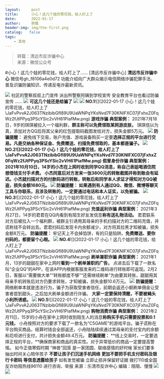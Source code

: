 ```yaml
---
layout:     post
title:      小心！这几个娃的零花钱，给人盯上了
date:       2022-01-17
author:     转载
header-img: img/the-first.png
catalog:   false
tags:
    - 其他
---
```


<blockquote><p>转载：清远市反诈骗中心<br>
来源：微信公众号</p></blockquote>

#小心！这几个娃的零花钱，给人盯上了......
[清远市反诈骗中心]
**清远市反诈骗中心**
微信号gh_f8106a4e0d72
功能介绍向广大群众揭示电信网络诈骗犯罪手法、普及识骗防骗知识、传递反电诈最新资讯。

![]({{site.baseurl}}/postimg/3CxTSiafadcic5zyXUfbXLUClzlpaoknCpV4bErPg2kuuS97hoJJbNCtFOVZ9X0j5W26HDaregC5kibiaLGl8CPr9A.gif)
社区的警察叔叔上门宣传
派出所警察阿姨到学校宣传
安全教育平台也看过防骗宣传
……
![]({{site.baseurl}}/postimg/JaFvPvvA2J31H6vVzuVIBicaKlld3DgltlXbpB4mjfibDz2ogpM4W9sS2PxxVQnicUBye1HvwXdiaw45um67JBWFrw.png)
**可这几个娃还是给骗了**
![]({{site.baseurl}}/postimg/8ARaMlthQ9T6WMBYFIcgPK1ubicngjelqqAb0VhOLjibT4cn8dL35xyXhghntEJF3BKjPs8wWaxIZg5WTXqvHjvg.jpeg)
![]({{site.baseurl}}/postimg/JaFvPvvA2J063TNzibibGfI89U9UaWNPqYNFAaPg179EHebXRXiaYk3NkLiaIrYK2EbxGWXDq0dic20licJnrHHwtibHA.png)
**NO.1**![](2022-01-17
小心！这几个娃的零花钱，给人盯上了\\JaFvPvvA2J063TNzibibGfI89U9UaWNPqYKsNvd7F30KNIFXC07jFxhxZ0FqWz2fJtPPyq3PScYSic2vVH61PiafMw.png)
**游戏诈骗**
**典型案例：**
2021年7月18日，9岁的琪琪被拉入一个福利群，**群主称可以免费领取某网游皮肤，**
琪琪信以为真，添加对方QQ后将其父亲的红包提取码截图发给对方，损失金额5万元。
![]({{site.baseurl}}/postimg/ou4BfJ4Jbm16PPaoiaMun4OicNYBUb3mtgdzic80zTf6ib7Zc0CWWicaYSjvicwmLEqibYed5KALnsPfPQx9krV4Se4Iw.jpeg)
**防骗提醒：**
避免线下交易，账户充值、游戏装备购买一定要**选择正规的平台进行交易。**凡是交纳各种保证金、免费赠送、扫描免费领取的，基本都是骗子。
![]({{site.baseurl}}/postimg/JaFvPvvA2J063TNzibibGfI89U9UaWNPqYNFAaPg179EHebXRXiaYk3NkLiaIrYK2EbxGWXDq0dic20licJnrHHwtibHA.png)
**NO.2**![](2022-01-17
小心！这几个娃的零花钱，给人盯上了\\JaFvPvvA2J063TNzibibGfI89U9UaWNPqYKsNvd7F30KNIFXC07jFxhxZ0FqWz2fJtPPyq3PScYSic2vVH61PiafMw.png)
**假冒身份诈骗**
**典型案例：**
2021年10月10日，14岁的小杰在上网时收到同学QQ消息，**称自己表姐喝酒住院想借钱支付手术费。**
小杰同意后对方发来一张3800元的转账截图并称到账会有延迟。小杰就扫描对方的付款码进行转账，转账后和同学本人求证才得知对方QQ被盗，损失金额1680元。
![]({{site.baseurl}}/postimg/7hleJ8PeSxM2ibQ5WqI3kqWbmPWN9p6macZzBQasGlwib52g2jiakYc2TldI4WzH4LHaGQ3RhK0I2hicPHwjpSzTiaw.png)
**防骗提醒：**
如果遇到有人通过QQ、微信、微博等聊天工具与你联系，且**涉及转账的，一定要通过电话和本人证实，以免被骗。**
![]({{site.baseurl}}/postimg/JaFvPvvA2J063TNzibibGfI89U9UaWNPqYNFAaPg179EHebXRXiaYk3NkLiaIrYK2EbxGWXDq0dic20licJnrHHwtibHA.png)
**NO.3**![](2022-01-17
小心！这几个娃的零花钱，给人盯上了\\JaFvPvvA2J063TNzibibGfI89U9UaWNPqYKsNvd7F30KNIFXC07jFxhxZ0FqWz2fJtPPyq3PScYSic2vVH61PiafMw.png)
**充值返利诈骗**
**典型案例：**
2021年3月27日，14岁的君君在QQ内看到有陌生好友发信息**称有送礼物活动。**
君君联系对方后被拉入一个福利群，被群主引诱用其母亲的手机扫描对方的二维码充值，并谎称钱不会转出去。君君扫码后发现卡内余额减少，对方将其拉黑才知被骗，损失金额8万元。
**防骗提醒：**
牢记天上不会掉馅饼，有的只是陷阱。**免费赠送、要你扫码的，都要留个心眼。**
![]({{site.baseurl}}/postimg/JaFvPvvA2J063TNzibibGfI89U9UaWNPqYNFAaPg179EHebXRXiaYk3NkLiaIrYK2EbxGWXDq0dic20licJnrHHwtibHA.png)
**NO.4**![](2022-01-17
小心！这几个娃的零花钱，给人盯上了\\JaFvPvvA2J063TNzibibGfI89U9UaWNPqYKsNvd7F30KNIFXC07jFxhxZ0FqWz2fJtPPyq3PScYSic2vVH61PiafMw.png)
**刷单兼职诈骗**
**典型案例：**
2021年1月，13岁的甜甜在家中上网时**看到一个刷单兼职的广告，**
点进去后下载了一款名叫“企业QQ”的APP，在该APP内根据客服发来的二维码进行转账即可返现。2月2日，客服以“需要做大单”“转账额度不够”“还需继续刷单”为由要其转账，甜甜用其母亲手机转账后对方仍要求转账，才知被骗，损失金额10.6万元。
![]({{site.baseurl}}/postimg/7hleJ8PeSxM2ibQ5WqI3kqWbmPWN9p6maB6QBFbBtjBKmBxQFXeYyRSPgVTTTsiabicECgyZXr7nZSllCGple3T9Q.jpeg)
**防骗提醒：**
网络刷单本就是违法行为，骗子为获取受害者信任，前期会返还小额刷单佣金让受害者尝到甜头，之后加大刷单金额进行诈骗。
**大家一定要保持清醒，不要被蝇头小利所诱惑。**
![]({{site.baseurl}}/postimg/JaFvPvvA2J063TNzibibGfI89U9UaWNPqYNFAaPg179EHebXRXiaYk3NkLiaIrYK2EbxGWXDq0dic20licJnrHHwtibHA.png)
**NO.5**![](2022-01-17
小心！这几个娃的零花钱，给人盯上了\\JaFvPvvA2J063TNzibibGfI89U9UaWNPqYKsNvd7F30KNIFXC07jFxhxZ0FqWz2fJtPPyq3PScYSic2vVH61PiafMw.png)
**购物消费诈骗**
**典型案例：**
2021年2月11日，15岁的小舟在家中上网时收到陌生人的消息**称购买手机只需要投票和0.1元钱，**
小舟按照对方的要求下载了一款名为“C5GAME”的游戏平台。骗子谎称在平台购买商品，结算时钱会全部返还，小舟陆陆续续通过其母亲的支付宝内的余额和花呗进行支付，共计损失金额49.4万元。
**防骗提醒：**
**线上交易时，一定要选择正规的平台，**确保商家和商品的真实性。对于异常低价的商品一定要提高警惕。
如今正值寒假时期
“神兽”回笼
是一家团圆、联络感情的好时候
家长们要多抽出时间关心陪伴孩子
**不要让孩子们沉迷手机网络**
**更加不要把手机支付密码及银行卡密码**
**等信息透露给孩子**
如有发觉被骗
立即止损并保留好证据
拨打110或全国反诈劝阻热线96110
进行咨询、举报
来源：乐清市反诈中心
编辑：阻阻、慢慢
![]({{site.baseurl}}/postimg/SUycX2yckdJ5YVVCpDYl0c5CbMTO3KgBTesbSxe5zKHlm2GQsTWAFTgswCXscN6Y9vuJHFcE77orSK7ClzYOdg.jpeg)
![]({{site.baseurl}}/postimg/3CxTSiafadcic5zyXUfbXLUClzlpaoknCpErldQhhamfG7KH1qHGrr3icT9iaAoE1B4noSO7EewO2k8fys5pMuaoog.gif)
